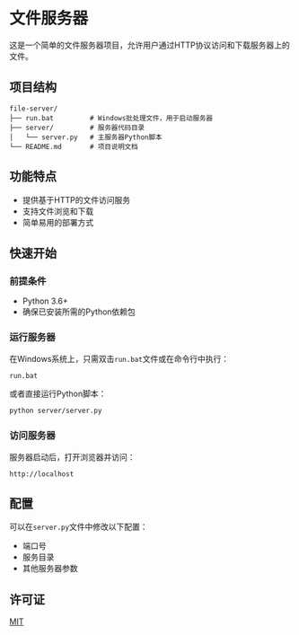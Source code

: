 # 文件服务器

这是一个简单的文件服务器项目，允许用户通过HTTP协议访问和下载服务器上的文件。

## 项目结构

```
file-server/
├── run.bat         # Windows批处理文件，用于启动服务器
├── server/         # 服务器代码目录
│   └── server.py   # 主服务器Python脚本
└── README.md       # 项目说明文档
```

## 功能特点

- 提供基于HTTP的文件访问服务
- 支持文件浏览和下载
- 简单易用的部署方式

## 快速开始

### 前提条件

- Python 3.6+
- 确保已安装所需的Python依赖包

### 运行服务器

在Windows系统上，只需双击`run.bat`文件或在命令行中执行：

```bash
run.bat
```

或者直接运行Python脚本：

```bash
python server/server.py
```

### 访问服务器

服务器启动后，打开浏览器并访问：

```
http://localhost
```

## 配置

可以在`server.py`文件中修改以下配置：

- 端口号
- 服务目录
- 其他服务器参数

## 许可证

[MIT](LICENSE)
